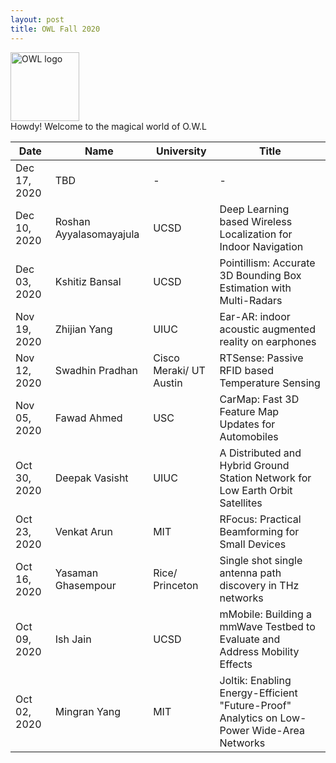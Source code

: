 ```yaml
---
layout: post
title: OWL Fall 2020
---
```


<img src="{{ site.url }}/OWL_logo.png" alt="OWL logo" style="width:110px;height:110px;"> 

<div class="message">
  Howdy! Welcome to the magical world of O.W.L
</div>




| Date      | Name | University |Title |
| ----------- | ----------- | ---- | ------------------|
|Dec 17, 2020|TBD	|-|-|
|Dec 10, 2020|Roshan Ayyalasomayajula	|UCSD|Deep Learning based Wireless Localization for Indoor Navigation|
|Dec 03, 2020|Kshitiz Bansal	|UCSD|Pointillism: Accurate 3D Bounding Box Estimation with Multi-Radars|
|Nov 19, 2020|Zhijian Yang	|UIUC|Ear-AR: indoor acoustic augmented reality on earphones|
|Nov 12, 2020|Swadhin Pradhan	|Cisco Meraki/ UT Austin|RTSense: Passive RFID based Temperature Sensing|
|Nov 05, 2020|Fawad Ahmed	   |USC |CarMap: Fast 3D Feature Map Updates for Automobiles|
|Oct 30, 2020|Deepak Vasisht	 |UIUC |  A Distributed and Hybrid Ground Station Network for Low Earth Orbit Satellites|
|Oct 23, 2020|Venkat Arun   |MIT |	RFocus: Practical Beamforming for Small Devices|
|Oct 16, 2020|Yasaman Ghasempour |Rice/ Princeton |	Single shot single antenna path discovery in THz networks |
|Oct 09, 2020|Ish Jain	   |UCSD |mMobile: Building a mmWave Testbed to Evaluate and Address Mobility Effects|
|Oct 02, 2020|Mingran Yang |	MIT |Joltik: Enabling Energy-Efficient "Future-Proof" Analytics on Low-Power Wide-Area Networks|










